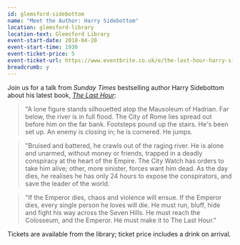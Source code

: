 ```yaml
---
id: glemsford-sidebottom
name: "Meet the Author: Harry Sidebottom"
location: glemsford-library
location-text: Glemsford Library
event-start-date: 2018-04-20
event-start-time: 1930
event-ticket-price: 5
event-ticket-url: https://www.eventbrite.co.uk/e/the-last-hour-harry-sidebottom-author-talk-and-signing-tickets-44881939088
breadcrumb: y
---
```


Join us for a talk from <cite>Sunday Times</cite> bestselling author Harry Sidebottom about his latest book, [<cite>The Last Hour</cite>](https://suffolk.spydus.co.uk/cgi-bin/spydus.exe/ENQ/OPAC/BIBENQ?BRN=2326614):

> "A lone figure stands silhouetted atop the Mausoleum of Hadrian. Far below, the river is in full flood. The City of Rome lies spread out before him on the far bank. Footsteps pound up the stairs. He's been set up. An enemy is closing in; he is cornered. He jumps.

> "Bruised and battered, he crawls out of the raging river. He is alone and unarmed, without money or friends, trapped in a deadly conspiracy at the heart of the Empire. The City Watch has orders to take him alive; other, more sinister, forces want him dead. As the day dies, he realises he has only 24 hours to expose the conspirators, and save the leader of the world.

> "If the Emperor dies, chaos and violence will ensue. If the Emperor dies, every single person he loves will die. He must run, bluff, hide and fight his way across the Seven Hills. He must reach the Colosseum, and the Emperor. He must make it to The Last Hour."

Tickets are available from the library; ticket price includes a drink on arrival.
